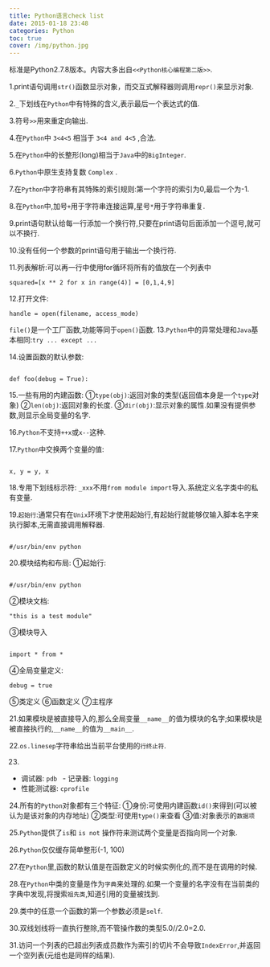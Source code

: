 ```yaml
---
title: Python语言check list
date: 2015-01-18 23:48
categories: Python
toc: true
cover: /img/python.jpg
---
```


标准是Python2.7.8版本。内容大多出自`<<Python核心编程第二版>>`.

1.print语句调用`str()`函数显示对象，而交互式解释器则调用`repr()`来显示对象.

2.`_`下划线在`Python`中有特殊的含义,表示最后一个表达式的值.

3.符号`>>`用来重定向输出.
<!--more-->
4.在`Python`中 `3<4<5` 相当于 `3<4 and 4<5` ,合法.

5.在`Python`中的长整形(long)相当于`Java`中的`BigInteger`.

6.`Python`中原生支持复数 `Complex` .

7.在`Python`中字符串有其特殊的索引规则:第一个字符的索引为0,最后一个为-1.

8.在`Python`中,加号`+`用于字符串连接运算,星号`*`用于字符串重复.

9.print语句默认给每一行添加一个换行符,只要在print语句后面添加一个逗号,就可以不换行.

10.没有任何一个参数的print语句用于输出一个换行符.

11.列表解析:可以再一行中使用for循环将所有的值放在一个列表中

```
squared=[x ** 2 for x in range(4)] = [0,1,4,9]  
```

12.打开文件:

```
handle = open(filename, access_mode)  
```

`file()`是一个工厂函数,功能等同于`open()`函数.
13.`Python`中的异常处理和`Java`基本相同:`try ... except ...`

14.设置函数的默认参数:
```

def foo(debug = True):  
```

15.一些有用的内建函数:
①`type(obj)`:返回对象的类型(返回值本身是一个`type`对象)
②`len(obj)`:返回对象的长度.
③`dir(obj)`:显示对象的属性.如果没有提供参数,则显示全局变量的名字.

16.`Python`不支持`++x`或`x--`这种.

17.`Python`中交换两个变量的值:

```

x, y = y, x  
```
18.专用下划线标示符: `_xxx`不用`from module import`导入.系统定义名字类中的私有变量.

19.`起始行`:通常只有在`Unix`环境下才使用起始行,有起始行就能够仅输入脚本名字来执行脚本,无需直接调用解释器.

```

#/usr/bin/env python  
```
20.模块结构和布局:
①起始行:

```

#/usr/bin/env python  
```
②模块文档:

```
"this is a test module"  
```
③模块导入

```

import * from *  
```
④全局变量定义:

```
debug = true  
```

⑤类定义
⑥函数定义
⑦主程序

21.如果模块是被直接导入的,那么全局变量`__name__`的值为模块的名字;如果模块是被直接执行的,`__name__`的值为`__main__`.

22.`os.linesep`字符串给出当前平台使用的`行终止符`.

23.
- 调试器: `pdb `
- 记录器: `logging `   
- 性能测试器: `cprofile`

24.所有的`Python`对象都有三个特征:
①身份:可使用内建函数`id()`来得到(可以被认为是该对象的内存地址)
②类型:可使用`type()`来查看
③值:对象表示的`数据项`

25.`Python`提供了`is`和 `is not` 操作符来测试两个变量是否指向同一个对象.

26.`Python`仅仅缓存简单整形(-1, 100)

27.在`Python`里,函数的默认值是在函数定义的时候实例化的,而不是在调用的时候.

28.在`Python`中类的变量是作为`字典`来处理的.如果一个变量的名字没有在当前类的字典中发现,将搜索`祖先类`,知道引用的变量被找到.

29.类中的任意一个函数的第一个参数必须是`self`.

30.双线划线将一直执行整除,而不管操作数的类型5.0//2.0=2.0.

31.访问一个列表的已超出列表成员数作为索引的切片不会导致`IndexError`,并返回一个空列表(元组也是同样的结果).